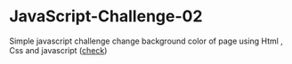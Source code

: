 # JavaScript-Challenge-02
Simple javascript challenge change background color of page using Html , Css and javascript (<a href="https://muhammed-safwat.github.io/JavaScript-Challenge-02/">check</a>)
